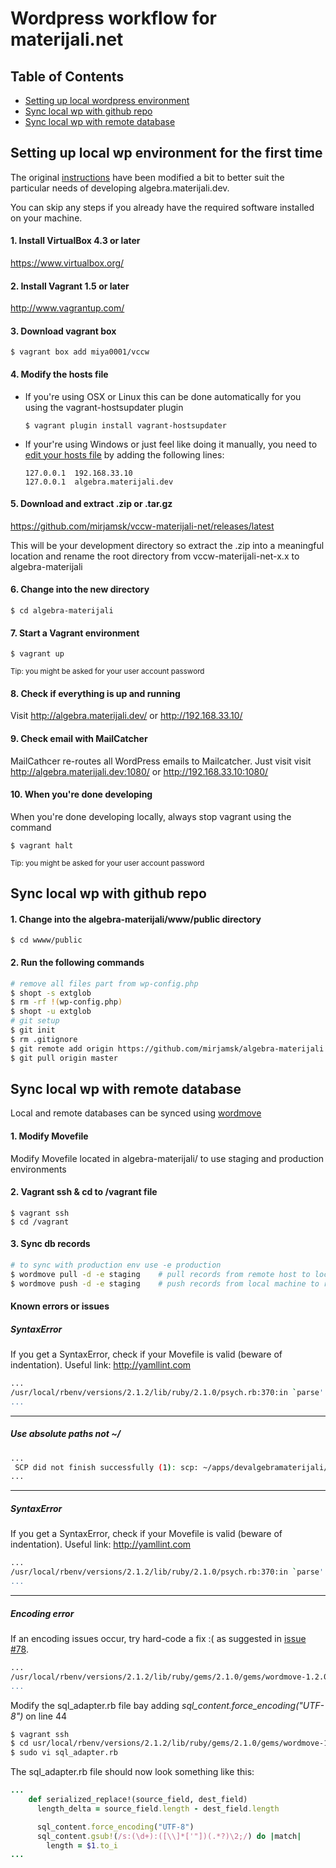 Wordpress workflow for materijali.net
=====================================

Table of Contents
-----------------
+ [Setting up local wordpress environment](#setting-up-local-wp-environment-for-the-first-time)  
+ [Sync local wp with github repo](#sync-local-wp-with-github-repo)  
+ [Sync local wp with remote database](#sync-local-wp-with-remote-database)  


Setting up local wp environment for the first time
--------------------------------------------------
The original [instructions](http://vccw.cc/) have been modified a bit to better suit the particular needs of developing algebra.materijali.dev.

You can skip any steps if you already have the required software installed on your machine. 


#### 1. Install VirtualBox 4.3 or later
https://www.virtualbox.org/

#### 2. Install Vagrant 1.5 or later
http://www.vagrantup.com/

#### 3. Download vagrant box
```
$ vagrant box add miya0001/vccw
```

#### 4. Modify the hosts file
+ If you're using OSX or Linux this can be done automatically for you using the vagrant-hostsupdater plugin 

    ```
    $ vagrant plugin install vagrant-hostsupdater
    ```
+ If your're using Windows or just feel like doing it manually, you need to [edit your hosts file][edit-hosts] by adding the following lines:

 	```
	127.0.0.1  192.168.33.10  
	127.0.0.1  algebra.materijali.dev
	```

#### 5. Download and extract .zip or .tar.gz
https://github.com/mirjamsk/vccw-materijali-net/releases/latest

This will be your development directory so extract the .zip into a meaningful location and rename the root directory from vccw-materijali-net-x.x to algebra-materijali

#### 6. Change into the new directory
```
$ cd algebra-materijali
```

#### 7. Start a Vagrant environment
```
$ vagrant up
```
<sup>Tip: you might be asked for your user account password</sup>

#### 8. Check if everything is up and running
Visit http://algebra.materijali.dev/ or http://192.168.33.10/

#### 9. Check email with MailCatcher
MailCathcer re-routes all WordPress emails to Mailcatcher.
Just visit visit http://algebra.materijali.dev:1080/ or http://192.168.33.10:1080/

#### 10. When you're done developing
When you're done developing locally, always stop vagrant using the command 
```
$ vagrant halt
```
<sup>Tip: you might be asked for your user account password</sup>


Sync local wp with github repo
------------------------------
#### 1. Change into the algebra-materijali/www/public directory
```
$ cd wwww/public
```
#### 2. Run the following commands
```bash
# remove all files part from wp-config.php
$ shopt -s extglob
$ rm -rf !(wp-config.php)
$ shopt -u extglob
# git setup
$ git init
$ rm .gitignore
$ git remote add origin https://github.com/mirjamsk/algebra-materijali.git
$ git pull origin master
```

Sync local wp with remote database
----------------------------------
Local and remote databases can be synced using [wordmove](https://github.com/welaika/wordmove)
#### 1. Modify Movefile
Modify Movefile located in algebra-materijali/ to use staging and production environments

#### 2. Vagrant ssh & cd to /vagrant file
```
$ vagrant ssh
$ cd /vagrant
```
#### 3. Sync db records 
```bash
# to sync with production env use -e production
$ wordmove pull -d -e staging	 # pull records from remote host to local machine
$ wordmove push -d -e staging	 # push records from local machine to remote host
```

#### Known errors or issues 

##### SyntaxError
If you get a SyntaxError, check if your Movefile is valid (beware of indentation). Useful link: http://yamllint.com
```bash
...
/usr/local/rbenv/versions/2.1.2/lib/ruby/2.1.0/psych.rb:370:in `parse': (<unknown>): did not find expected key while parsing a block mapping at line 12 column 3 (Psych::SyntaxError)
...
```
---
##### Use absolute paths not ~/
```bash
...
 SCP did not finish successfully (1): scp: ~/apps/devalgebramaterijali/public/wp-content/dump.sql: No such file or directory (Net::SCP::Error)
...
```
---
##### SyntaxError
If you get a SyntaxError, check if your Movefile is valid (beware of indentation). Useful link: http://yamllint.com
```bash
...
/usr/local/rbenv/versions/2.1.2/lib/ruby/2.1.0/psych.rb:370:in `parse': (<unknown>): did not find expected key while parsing a block mapping at line 12 column 3 (Psych::SyntaxError)
...
```
---
##### Encoding error
If an encoding issues occur, try hard-code a fix :( as suggested in [issue #78]( https://github.com/welaika/wordmove/issues/78).
```bash
...
/usr/local/rbenv/versions/2.1.2/lib/ruby/gems/2.1.0/gems/wordmove-1.2.0/lib/wordmove/sql_adapter.rb:44:in `gsub!': invalid byte sequence in US-ASCII (ArgumentError)
...
```

Modify the sql_adapter.rb file bay adding *sql_content.force_encoding("UTF-8")* on line 44 
```bash
$ vagrant ssh
$ cd usr/local/rbenv/versions/2.1.2/lib/ruby/gems/2.1.0/gems/wordmove-1.2.0/lib/wordmove/
$ sudo vi sql_adapter.rb
```

The sql_adapter.rb file should now look something like this:
```ruby
...
    def serialized_replace!(source_field, dest_field)
      length_delta = source_field.length - dest_field.length

      sql_content.force_encoding("UTF-8")
      sql_content.gsub!(/s:(\d+):([\\]*['"])(.*?)\2;/) do |match|
        length = $1.to_i
...
```

[edit-hosts]: http://www.rackspace.com/knowledge_center/article/modify-your-hosts-file
